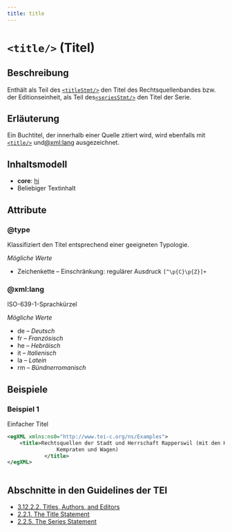 ```yaml
---
title: title
---
```




# `<title/>` (Titel)

## Beschreibung

Enthält als Teil des [`<titleStmt/>`](titleStmt.md)  den Titel des Rechtsquellenbandes bzw. der Editionseinheit, als Teil des[`<seriesStmt/>`](seriesStmt.md)  den Titel der Serie.

## Erläuterung

Ein Buchtitel, der innerhalb einer Quelle zitiert wird, wird ebenfalls mit [`<title/>`](title.md)  und[@xml:lang](#xml:lang)  ausgezeichnet.

## Inhaltsmodell

- **core**: [hi](hi.md)
- Beliebiger Textinhalt

## Attribute

### @type

Klassifiziert den Titel entsprechend einer geeigneten Typologie.

*Mögliche Werte*

- Zeichenkette – Einschränkung: regulärer Ausdruck `[^\p{C}\p{Z}]+`

### @xml:lang

ISO-639-1-Sprachkürzel

*Mögliche Werte*

- de – *Deutsch*
- fr – *Französisch*
- he – *Hebräisch*
- it – *Italienisch*
- la – *Latein*
- rm – *Bündnerromanisch*

## Beispiele

### Beispiel 1

Einfacher Titel

```xml
<egXML xmlns:ns0="http://www.tei-c.org/ns/Examples">
    <title>Rechtsquellen der Stadt und Herrschaft Rapperswil (mit den Höfen Busskirch/Jona,
                Kempraten und Wagen)
            </title>
</egXML>
               
```

## Abschnitte in den Guidelines der TEI

- [3.12.2.2. Titles, Authors, and Editors](https://www.tei-c.org/release/doc/tei-p5-doc/en/html/CO.html#COBICOR)
- [2.2.1. The Title Statement](https://www.tei-c.org/release/doc/tei-p5-doc/en/html/HD.html#HD21)
- [2.2.5. The Series Statement](https://www.tei-c.org/release/doc/tei-p5-doc/en/html/HD.html#HD26)